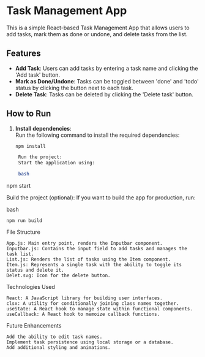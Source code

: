 # Task Management App

This is a simple React-based Task Management App that allows users to add tasks, mark them as done or undone, and delete tasks from the list.

## Features

- **Add Task**: Users can add tasks by entering a task name and clicking the 'Add task' button.
- **Mark as Done/Undone**: Tasks can be toggled between 'done' and 'todo' status by clicking the button next to each task.
- **Delete Task**: Tasks can be deleted by clicking the 'Delete task' button.

## How to Run

1. **Install dependencies**:  
   Run the following command to install the required dependencies:
   ```bash
   npm install

    Run the project:
    Start the application using:

    bash

npm start

Build the project (optional):
If you want to build the app for production, run:

bash

    npm run build

File Structure

    App.js: Main entry point, renders the Inputbar component.
    Inputbar.js: Contains the input field to add tasks and manages the task list.
    List.js: Renders the list of tasks using the Item component.
    Item.js: Represents a single task with the ability to toggle its status and delete it.
    Delet.svg: Icon for the delete button.

Technologies Used

    React: A JavaScript library for building user interfaces.
    clsx: A utility for conditionally joining class names together.
    useState: A React hook to manage state within functional components.
    useCallback: A React hook to memoize callback functions.

Future Enhancements

    Add the ability to edit task names.
    Implement task persistence using local storage or a database.
    Add additional styling and animations.
